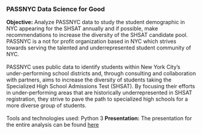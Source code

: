 ### PASSNYC Data Science for Good
<b>Objective:</b> Analyze PASSNYC data to study the student demographic in NYC appearing for the SHSAT annually and if possible, 
make recommendations to increase the diversity of the SHSAT candidate pool. PASSNYC is a not for profit organization 
based in NYC which strives towards serving the talented and underrepresented student community of NYC. <br>
<br>
PASSNYC uses public data to identify students within New York City’s under-performing school districts and, through consulting and collaboration with partners, 
aims to increase the diversity of students taking the Specialized High School Admissions Test (SHSAT). By focusing their efforts in under-performing areas that are
historically underrepresented in SHSAT registration, they strive to pave the path to specialized high schools for a more diverse group of students. <br>
<br>
Tools and technologies used: Python 3
<b>Presentation:</b> The presentation for the entire analysis can be found [here](https://docs.google.com/presentation/d/e/2PACX-1vSlhQ9_tGx_K9nzT6iMpvdwVJEAevNYCNXJCW2E-GHrB5D7ldFlCa51XZ30T0yaW7zpX-wiChQn2jrW/pub?start=true&loop=true&delayms=3000&slide=id.p)
